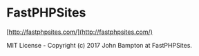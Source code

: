 # FastPHPSites

[http://fastphpsites.com/](http://fastphpsites.com/)

MIT License - Copyright (c) 2017 John Bampton at FastPHPSites.
